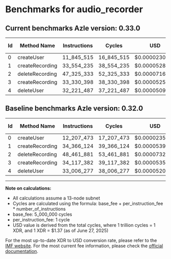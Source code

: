 # Benchmarks for audio_recorder

## Current benchmarks Azle version: 0.33.0
| Id | Method Name | Instructions | Cycles | USD | USD/Million Calls | Change |
|-----------|-------------|------------|--------|-----|--------------|-------|
| 0 | createUser | 11_845_515 | 16_845_515 | $0.0000230784 | $23.07 | <font color="green">-361_958</font> |
| 1 | createRecording | 33_554_235 | 38_554_235 | $0.0000528193 | $52.81 | <font color="green">-811_889</font> |
| 2 | deleteRecording | 47_325_333 | 52_325_333 | $0.0000716857 | $71.68 | <font color="green">-1_136_548</font> |
| 3 | createRecording | 33_330_398 | 38_330_398 | $0.0000525126 | $52.51 | <font color="green">-786_984</font> |
| 4 | deleteUser | 32_221_487 | 37_221_487 | $0.0000509934 | $50.99 | <font color="green">-784_790</font> |

## Baseline benchmarks Azle version: 0.32.0
| Id | Method Name | Instructions | Cycles | USD | USD/Million Calls |
|-----------|-------------|------------|--------|-----|--------------|
| 0 | createUser | 12_207_473 | 17_207_473 | $0.0000235742 | $23.57 |
| 1 | createRecording | 34_366_124 | 39_366_124 | $0.0000539316 | $53.93 |
| 2 | deleteRecording | 48_461_881 | 53_461_881 | $0.0000732428 | $73.24 |
| 3 | createRecording | 34_117_382 | 39_117_382 | $0.0000535908 | $53.59 |
| 4 | deleteUser | 33_006_277 | 38_006_277 | $0.0000520686 | $52.06 |



---

**Note on calculations:**
- All calculations assume a 13-node subnet
- Cycles are calculated using the formula: base_fee + per_instruction_fee \* number_of_instructions
- base_fee: 5_000_000 cycles
- per_instruction_fee: 1 cycle
- USD value is derived from the total cycles, where 1 trillion cycles = 1 XDR, and 1 XDR = $1.37 (as of June 27, 2025)

For the most up-to-date XDR to USD conversion rate, please refer to the [IMF website](https://www.imf.org/external/np/fin/data/rms_sdrv.aspx).
For the most current fee information, please check the [official documentation](https://internetcomputer.org/docs/references/cycles-cost-formulas).